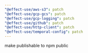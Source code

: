 ```yaml
---
"@effect-use/aws-s3": patch
"@effect-use/gcp-gcs": patch
"@effect-use/gcp-logging": patch
"@effect-use/github": patch
"@effect-use/http-client": patch
"@effect-use/temporal-config": patch
---
```


make publishable to npm public
